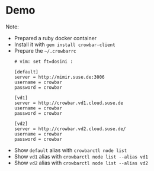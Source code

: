 <!-- .slide: data-state="section-break" id="demo" data-timing="10s" -->
# Demo

Note:
* Prepared a ruby docker container
* Install it with `gem install crowbar-client`
* Prepare the `~/.crowbarrc`
  ```
  # vim: set ft=dosini :

  [default]
  server = http://mimir.suse.de:3006
  username = crowbar
  password = crowbar

  [vd1]
  server = http://crowbar.vd1.cloud.suse.de
  username = crowbar
  password = crowbar

  [vd2]
  server = http://crowbar.vd2.cloud.suse.de/
  username = crowbar
  password = crowbar
  ```
* Show `default` alias with `crowbarctl node list`
* Show `vd1` alias with `crowbarctl node list --alias vd1`
* Show `vd2` alias with `crowbarctl node list --alias vd2`
